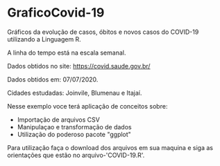 # GraficoCovid-19
 Gráficos da evolução de casos, óbitos e novos casos do COVID-19 utilizando a Linguagem R.
 
 A linha do tempo está na escala semanal.
 
 Dados obtidos no site: https://covid.saude.gov.br/
 
 Dados obtidos em: 07/07/2020.
 
 Cidades estudadas: Joinvile, Blumenau e Itajaí.

 Nesse exemplo voce terá aplicação de conceitos sobre:
 
- Importação de arquivos CSV
- Manipulaçao e transformação de dados
- Utilização do poderoso pacote "ggplot"

Para utilização faça o download dos arquivos em sua maquina e siga as orientações que estão no arquivo-'COVID-19.R'.
